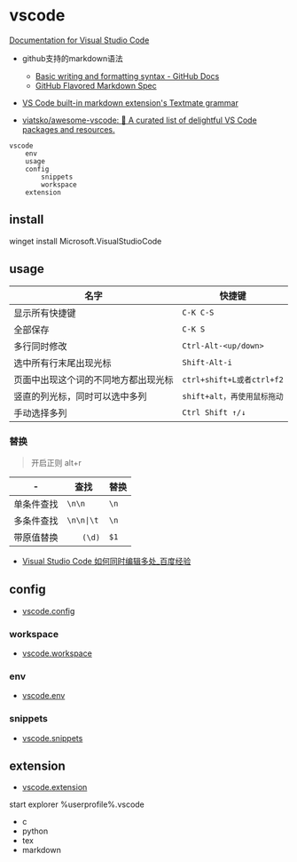 # vscode

[Documentation for Visual Studio Code](https://code.visualstudio.com/docs)

- github支持的markdown语法
	- [Basic writing and formatting syntax - GitHub Docs](https://docs.github.com/en/get-started/writing-on-github/getting-started-with-writing-and-formatting-on-github/basic-writing-and-formatting-syntax)
	- [GitHub Flavored Markdown Spec](https://github.github.com/gfm/)
- [VS Code built-in markdown extension's Textmate grammar](https://github.com/microsoft/vscode-markdown-tm-grammar)

- [viatsko/awesome-vscode: 🎨 A curated list of delightful VS Code packages and resources.](https://github.com/viatsko/awesome-vscode#readme)

```tinymind
vscode
    env
    usage
    config
        snippets
        workspace
    extension
```

## install

winget install Microsoft.VisualStudioCode

## usage

| 名字 | 快捷键 |
|----|-----|
| 显示所有快捷键 | `C-K C-S` |
| 全部保存 | `C-K S` |
| 多行同时修改 | `Ctrl-Alt-<up/down>` |
| 选中所有行末尾出现光标 | `Shift-Alt-i` |
| 页面中出现这个词的不同地方都出现光标 | `ctrl+shift+L或者ctrl+f2` |
| 竖直的列光标，同时可以选中多列 | `shift+alt，再使用鼠标拖动` |
| 手动选择多列 | `Ctrl Shift ↑/↓` |

### 替换

> 开启正则 alt+r

| - | 查找 | 替换 |
|---|----|----|
| 单条件查找 | `\n\n` | `\n` |
| 多条件查找 | `\n\n\|\t` | `\n` |
| 带原值替换 | `　　(\d)` | `$1` |

- [Visual Studio Code 如何同时编辑多处_百度经验](https://jingyan.baidu.com/article/3052f5a1066eb597f31f86db.html)

## config

- [vscode.config](vscode.config.md)<!-- [[vscode.config]] -->

### workspace

- [vscode.workspace](vscode.workspace.md)<!-- [[vscode.workspace]] -->

### env

- [vscode.env](vscode.env.md)<!-- [[vscode.env]] -->

### snippets

- [vscode.snippets](vscode.snippets.md)<!-- [[vscode.snippets]] -->

## extension

- [vscode.extension](vscode.extension.md)<!-- [[vscode.extension]] -->

start explorer %userprofile%\.vscode

- c
- python
- tex
- markdown
